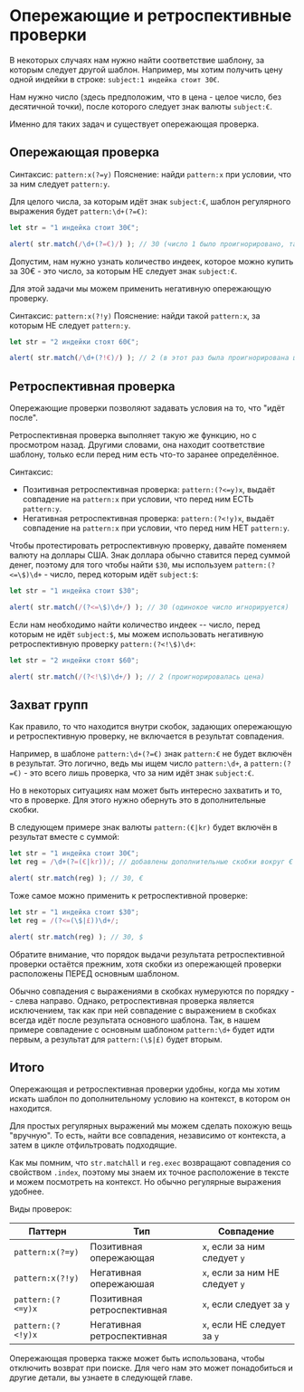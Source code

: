 # Опережающие и ретроспективные проверки

В некоторых случаях нам нужно найти соответствие шаблону, за которым следует другой шаблон. Например, мы хотим получить цену одной индейки в строке: `subject:1 индейка стоит 30€`. 

Нам нужно число (здесь предположим, что в цена - целое число, без десятичной точки), после которого следует знак валюты `subject:€`.

Именно для таких задач и существует опережающая проверка.

## Опережающая проверка

Синтаксис: `pattern:x(?=y)`
Пояснение: найди `pattern:х` при условии, что за ним следует `pattern:y`.

Для целого числа, за которым идёт знак `subject:€`, шаблон регулярного выражения будет `pattern:\d+(?=€)`:

```js run
let str = "1 индейка стоит 30€";

alert( str.match(/\d+(?=€)/) ); // 30 (число 1 было проигнорировано, так как за ним НЕ следует `subject:€`)
```

Допустим, нам нужно узнать количество индеек, которое можно купить за 30€ - это число, за которым НЕ следует знак `subject:€`.

Для этой задачи мы можем применить негативную опережающую проверку.

Синтаксис: `pattern:x(?!y)`
Пояснение: найди такой `pattern:х`, за которым НЕ следует `pattern:y`.

```js run
let str = "2 индейки стоят 60€";

alert( str.match(/\d+(?!€)/) ); // 2 (в этот раз была проигнорирована цена)
```

## Ретроспективная проверка

Опережающие проверки позволяют задавать условия на то, что "идёт после".

Ретроспективная проверка выполняет такую же функцию, но с просмотром назад. Другими словами, она находит соответствие шаблону, только если перед ним есть что-то заранее определённое.

Синтаксис:
- Позитивная ретроспективная проверка: `pattern:(?<=y)x`, выдаёт совпадение на `pattern:x` при условии, что перед ним ЕСТЬ `pattern:y`.
- Негативная ретроспективная проверка: `pattern:(?<!y)x`, выдаёт совпадение на `pattern:x` при условии, что перед ним НЕТ `pattern:y`.

Чтобы протестировать ретроспективную проверку, давайте поменяем валюту на доллары США. Знак доллара обычно ставится перед суммой денег, поэтому для того чтобы найти `$30`, мы используем `pattern:(?<=\$)\d+` - число, перед которым идёт `subject:$`:

```js run
let str = "1 индейка стоит $30";

alert( str.match(/(?<=\$)\d+/) ); // 30 (одинокое число игнорируется)
```

Если нам необходимо найти количество индеек -- число, перед которым не идёт `subject:$`, мы можем использовать негативную ретроспективную проверку `pattern:(?<!\$)\d+`:

```js run
let str = "2 индейки стоят $60";

alert( str.match(/(?<!\$)\d+/) ); // 2 (проигнорировалась цена)
```

## Захват групп

Как правило, то что находится внутри скобок, задающих опережающую и ретроспективную проверку, не включается в результат совпадения.

Например, в шаблоне `pattern:\d+(?=€)` знак `pattern:€` не будет включён в результат. Это логично, ведь мы ищем число `pattern:\d+`, а `pattern:(?=€)` - это всего лишь проверка, что за ним идёт знак `subject:€`.

Но в некоторых ситуациях нам может быть интересно захватить и то, что в проверке. Для этого нужно обернуть это в дополнительные скобки.

В следующем примере знак валюты `pattern:(€|kr)` будет включён в результат вместе с суммой:

```js run
let str = "1 индейка стоит 30€";
let reg = /\d+(?=(€|kr))/; // добавлены дополнительные скобки вокруг €|kr

alert( str.match(reg) ); // 30, €
```

Тоже самое можно применить к ретроспективной проверке:

```js run
let str = "1 индейка стоит $30";
let reg = /(?<=(\$|£))\d+/;

alert( str.match(reg) ); // 30, $
```

Обратите внимание, что порядок выдачи результата ретроспективной проверки остаётся прежним, хотя скобки из опережающей проверки расположены ПЕРЕД основным шаблоном.

Обычно совпадения с выражениями в скобках нумеруются по порядку -- слева направо. Однако, ретроспективная проверка является исключением, так как при ней совпадение с выражением в скобках всегда идёт после результата основного шаблона. Так, в нашем примере совпадение с основным шаблоном `pattern:\d+` будет идти первым, а результат для `pattern:(\$|£)` будет вторым.

## Итого

Опережающая и ретроспективная проверки удобны, когда мы хотим искать шаблон по дополнительному условию на контекст, в котором он находится.

Для простых регулярных выражений мы можем сделать похожую вещь "вручную". То есть, найти все совпадения, независимо от контекста, а затем в цикле отфильтровать подходящие.

Как мы помним, что `str.matchAll` и `reg.exec` возвращают совпадения со свойством `.index`, поэтому мы знаем их точное расположение в тексте и можем посмотреть на контекст.
Но обычно регулярные выражения удобнее.

Виды проверок:

| Паттерн            | Тип                        | Совпадение                      |
|--------------------|----------------------------|---------------------------------|
| `pattern:x(?=y)`   | Позитивная опережающая     | `x`, если за ним следует `y`    |
| `pattern:x(?!y)`   | Негативная опережаюшая     | `x`, если за ним НЕ следует `y` |
| `pattern:(?<=y)x`  | Позитивная ретроспективная | `x`, если следует за `y`        |
| `pattern:(?<!y)x`  | Негативная ретроспективная | `x`, если НЕ следует за `y`     |

Опережающая проверка также может быть использована, чтобы отключить возврат при поиске. Для чего нам это может понадобиться и другие детали, вы узнаете в следующей главе.
